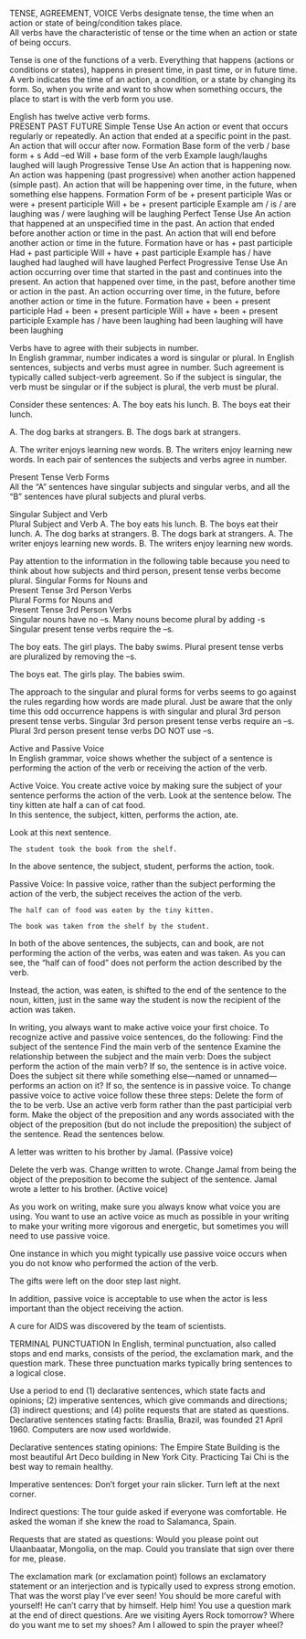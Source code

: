 TENSE, AGREEMENT, VOICE
Verbs designate tense, the time when an action or state of being/condition takes place.     
All verbs have the characteristic of tense or the time when an action or state of being occurs.  

Tense is one of the functions of a verb. Everything that happens (actions or conditions or states), happens in present time, in past time, or in future time. A verb indicates the time of an action, a condition, or a state by changing its form. So, when you write and want to show when something occurs, the place to start is with the verb form you use.  

 English has twelve active verb forms.  
 	PRESENT	PAST	FUTURE
Simple Tense
Use	An action or event that occurs regularly or repeatedly.	An action that ended at a specific point in the past.	An action that will occur after now.
Formation	Base form of the verb / base form + s	Add –ed	Will + base form of the verb
Example	laugh/laughs	laughed	will laugh
Progressive Tense
Use	An action that is happening now.	An action was happening (past progressive) when another action happened (simple past).	An action that will be happening over time, in the future, when something else happens.
Formation	Form of be + present participle	Was or were + present participle	Will + be + present participle
Example	am / is / are laughing	was / were laughing	will be laughing
Perfect Tense
Use	An action that happened at an unspecified time in the past.	An action that ended before another action or time in the past.	An action that will end before another action or time in the future.
Formation	have or has + past participle	Had + past participle	Will + have + past participle
Example	has / have laughed	had laughed	will have laughed
Perfect Progressive Tense
Use	An action occurring over time that started in the past and continues into the present.	An action that happened over time, in the past, before another time or                 action in the past.	An action occurring over time, in the future, before another action or time in the future.
Formation	have + been + present participle	Had + been + present participle	Will + have + been + present participle
Example	has / have been laughing	had been laughing	will have been laughing


Verbs have to agree with their subjects in number.       
In English grammar, number indicates a word is singular or plural. In English sentences, subjects and verbs must agree in number. Such agreement is typically called subject-verb agreement. So if the subject is singular, the verb must be singular or if the subject is plural, the verb must be plural.

Consider these sentences: 
A. The boy eats his lunch.
B. The boys eat their lunch.

A. The dog barks at strangers.
B. The dogs bark at strangers.

A. The writer enjoys learning new words.
B. The writers enjoy learning new words.
In each pair of sentences the subjects and verbs agree in number.

Present Tense Verb Forms      
All the “A” sentences have singular subjects and singular verbs, and all the “B” sentences have plural subjects and plural verbs.  

Singular Subject and Verb  
Plural Subject and Verb
A. The boy eats his lunch.	B. The boys eat their lunch.
A. The dog barks at strangers.	B. The dogs bark at strangers.
A. The writer enjoys learning new words.	B. The writers enjoy learning new words.  

Pay attention to the information in the following table because you need to think about how subjects and third person, present tense verbs become plural. 
Singular Forms for Nouns and  
Present Tense 3rd Person Verbs                   
Plural Forms for Nouns and  
Present Tense 3rd Person Verbs  
Singular nouns have no –s.	Many nouns become plural by adding -s
Singular present tense verbs require the –s.

The boy eats.
The girl plays.
The baby swims.
Plural present tense verbs are pluralized by removing the –s.

The boys eat.
The girls play.
The babies swim.

The approach to the singular and plural forms for verbs seems to go against the rules regarding how words are made plural. Just be aware that the only time this odd occurrence happens is with singular and plural 3rd person present tense verbs. Singular 3rd person present tense verbs require an –s. Plural 3rd person present tense verbs DO NOT use –s.  

Active and Passive Voice        
In English grammar, voice shows whether the subject of a sentence is performing the action of the verb or receiving the action of the verb.

Active Voice. You create active voice by making sure the subject of your sentence performs the action of the verb. Look at the sentence below.
The tiny kitten ate half a can of cat food.  
In this sentence, the subject, kitten, performs the action, ate.

Look at this next sentence.

	The student took the book from the shelf.

In the above sentence, the subject, student, performs the action, took.

Passive Voice: In passive voice, rather than the subject performing the action of the verb, the subject receives the action of the verb.  

	The half can of food was eaten by the tiny kitten. 

	The book was taken from the shelf by the student.

In both of the above sentences, the subjects, can and book, are not performing the action of the verbs, was eaten and was taken. As you can see, the “half can of food” does not perform the action described by the verb. 

Instead, the action, was eaten, is shifted to the end of the sentence to the noun, kitten, just in the same way the student is now the recipient of the action was taken.

In writing, you always want to make active voice your first choice. To recognize active and passive voice sentences, do the following:
Find the subject of the sentence
Find the main verb of the sentence
Examine the relationship between the subject and the main verb:
Does the subject perform the action of the main verb? If so, the sentence is in active voice.
Does the subject sit there while something else—named or unnamed—performs an action on it? If so, the sentence is in passive voice.
To change passive voice to active voice follow these three steps:
Delete the form of the to be verb.
Use an active verb form rather than the past participial verb form.
Make the object of the preposition and any words associated with the object of the preposition (but do not include the preposition) the subject of the sentence.
Read the sentences below.

A letter was written to his brother by Jamal. (Passive voice)

Delete the verb was.
Change written to wrote.
Change Jamal from being the object of the preposition to become the subject of the sentence.
Jamal wrote a letter to his brother. (Active voice)

As you work on writing, make sure you always know what voice you are using. You want to use an active voice as much as possible in your writing to make your writing more vigorous and energetic, but sometimes you will need to use passive voice.

One instance in which you might typically use passive voice occurs when you do not know who performed the action of the verb.

The gifts were left on the door step last night.

In addition, passive voice is acceptable to use when the actor is less important than the object receiving the action.

A cure for AIDS was discovered by the team of scientists.

TERMINAL PUNCTUATION
In English, terminal punctuation, also called stops and end marks, consists of the period, the exclamation mark, and the question mark. These three punctuation marks typically bring sentences to a logical close. 

Use a period to end (1) declarative sentences, which state facts and opinions; (2) imperative sentences, which give commands and directions; (3) indirect questions; and (4) polite requests that are stated as questions. 
Declarative sentences stating facts:
Brasília, Brazil, was founded 21 April 1960.
Computers are now used worldwide.

Declarative sentences stating opinions:
The Empire State Building is the most beautiful Art Deco building
   in New York City.
Practicing Tai Chi is the best way to remain healthy.

Imperative sentences:
Don’t forget your rain slicker.
Turn left at the next corner.

Indirect questions:
The tour guide asked if everyone was comfortable.
He asked the woman if she knew the road to Salamanca, Spain.

Requests that are stated as questions:
Would you please point out Ulaanbaatar, Mongolia, on the map.
Could you translate that sign over there for me, please.

The exclamation mark (or exclamation point) follows an exclamatory statement or an interjection and is typically used to express strong emotion. 
That was the worst play I’ve ever seen! 
You should be more careful with yourself!
He can’t carry that by himself. Help him!
You use a question mark at the end of direct questions. 
Are we visiting Ayers Rock tomorrow?
Where do you want me to set my shoes?
Am I allowed to spin the prayer wheel?

